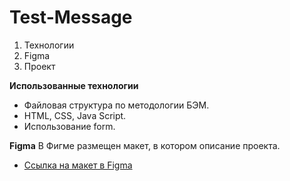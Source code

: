 # Test-Message

1. Технологии
2. Figma
3. Проект

**Использованные технологии**

* Файловая структура по методологии БЭМ.
* HTML, CSS, Java Script.
* Использование form.

**Figma**
В Фигме размещен макет, в котором описание проекта.
* [Ссылка на макет в Figma](https://www.figma.com/file/DVAw1ImfrPxCUtfBkbIJ5p/Test?node-id=0%3A1)
